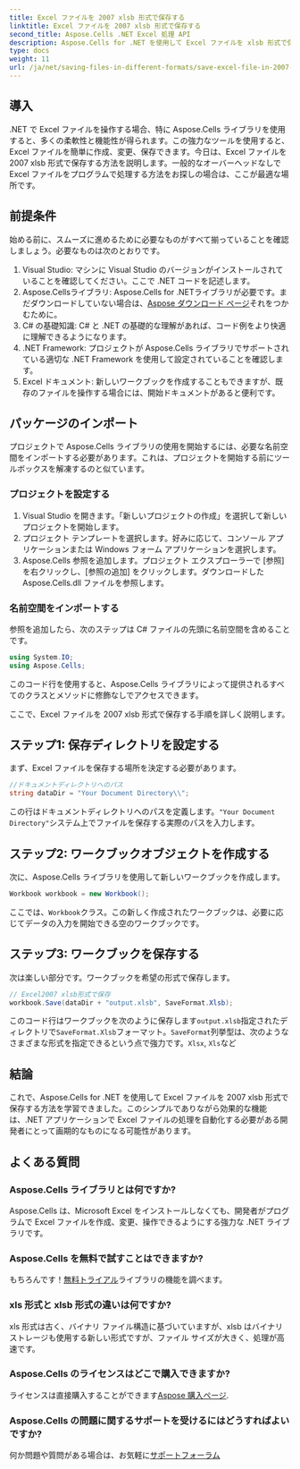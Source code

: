```yaml
---
title: Excel ファイルを 2007 xlsb 形式で保存する
linktitle: Excel ファイルを 2007 xlsb 形式で保存する
second_title: Aspose.Cells .NET Excel 処理 API
description: Aspose.Cells for .NET を使用して Excel ファイルを xlsb 形式で保存する方法を学びます。実用的な例を交えたステップバイステップのガイドがあなたを待っています。
type: docs
weight: 11
url: /ja/net/saving-files-in-different-formats/save-excel-file-in-2007-xlsb-format/
---
```

## 導入
.NET で Excel ファイルを操作する場合、特に Aspose.Cells ライブラリを使用すると、多くの柔軟性と機能性が得られます。この強力なツールを使用すると、Excel ファイルを簡単に作成、変更、保存できます。今日は、Excel ファイルを 2007 xlsb 形式で保存する方法を説明します。一般的なオーバーヘッドなしで Excel ファイルをプログラムで処理する方法をお探しの場合は、ここが最適な場所です。 
## 前提条件
始める前に、スムーズに進めるために必要なものがすべて揃っていることを確認しましょう。必要なものは次のとおりです。
1. Visual Studio: マシンに Visual Studio のバージョンがインストールされていることを確認してください。ここで .NET コードを記述します。 
2. Aspose.Cellsライブラリ: Aspose.Cells for .NETライブラリが必要です。まだダウンロードしていない場合は、[Aspose ダウンロード ページ](https://releases.aspose.com/cells/net/)それをつかむために。 
3. C# の基礎知識: C# と .NET の基礎的な理解があれば、コード例をより快適に理解できるようになります。
4. .NET Framework: プロジェクトが Aspose.Cells ライブラリでサポートされている適切な .NET Framework を使用して設定されていることを確認します。
5. Excel ドキュメント: 新しいワークブックを作成することもできますが、既存のファイルを操作する場合には、開始ドキュメントがあると便利です。
## パッケージのインポート
プロジェクトで Aspose.Cells ライブラリの使用を開始するには、必要な名前空間をインポートする必要があります。これは、プロジェクトを開始する前にツールボックスを解凍するのと似ています。
### プロジェクトを設定する
1. Visual Studio を開きます。「新しいプロジェクトの作成」を選択して新しいプロジェクトを開始します。 
2. プロジェクト テンプレートを選択します。好みに応じて、コンソール アプリケーションまたは Windows フォーム アプリケーションを選択します。
3. Aspose.Cells 参照を追加します。プロジェクト エクスプローラーで [参照] を右クリックし、[参照の追加] をクリックします。ダウンロードした Aspose.Cells.dll ファイルを参照します。
### 名前空間をインポートする
参照を追加したら、次のステップは C# ファイルの先頭に名前空間を含めることです。
```csharp
using System.IO;
using Aspose.Cells;
```
このコード行を使用すると、Aspose.Cells ライブラリによって提供されるすべてのクラスとメソッドに修飾なしでアクセスできます。

ここで、Excel ファイルを 2007 xlsb 形式で保存する手順を詳しく説明します。
## ステップ1: 保存ディレクトリを設定する
まず、Excel ファイルを保存する場所を決定する必要があります。

```csharp
//ドキュメントディレクトリへのパス
string dataDir = "Your Document Directory\\";
```
この行はドキュメントディレクトリへのパスを定義します。`"Your Document Directory"`システム上でファイルを保存する実際のパスを入力します。
## ステップ2: ワークブックオブジェクトを作成する
次に、Aspose.Cells ライブラリを使用して新しいワークブックを作成します。

```csharp
Workbook workbook = new Workbook();
```
ここでは、`Workbook`クラス。この新しく作成されたワークブックは、必要に応じてデータの入力を開始できる空のワークブックです。
## ステップ3: ワークブックを保存する
次は楽しい部分です。ワークブックを希望の形式で保存します。
```csharp
// Excel2007 xlsb形式で保存
workbook.Save(dataDir + "output.xlsb", SaveFormat.Xlsb);
```
このコード行はワークブックを次のように保存します`output.xlsb`指定されたディレクトリで`SaveFormat.Xlsb`フォーマット。`SaveFormat`列挙型は、次のようなさまざまな形式を指定できるという点で強力です。`Xlsx`, `Xls`など
## 結論
これで、Aspose.Cells for .NET を使用して Excel ファイルを 2007 xlsb 形式で保存する方法を学習できました。このシンプルでありながら効果的な機能は、.NET アプリケーションで Excel ファイルの処理を自動化する必要がある開発者にとって画期的なものになる可能性があります。

## よくある質問
### Aspose.Cells ライブラリとは何ですか?
Aspose.Cells は、Microsoft Excel をインストールしなくても、開発者がプログラムで Excel ファイルを作成、変更、操作できるようにする強力な .NET ライブラリです。
### Aspose.Cells を無料で試すことはできますか?
もちろんです！[無料トライアル](https://releases.aspose.com/)ライブラリの機能を調べます。
### xls 形式と xlsb 形式の違いは何ですか?
xls 形式は古く、バイナリ ファイル構造に基づいていますが、xlsb はバイナリ ストレージも使用する新しい形式ですが、ファイル サイズが大きく、処理が高速です。
### Aspose.Cells のライセンスはどこで購入できますか?
ライセンスは直接購入することができます[Aspose 購入ページ](https://purchase.aspose.com/buy).
### Aspose.Cells の問題に関するサポートを受けるにはどうすればよいですか?
何か問題や質問がある場合は、お気軽に[サポートフォーラム](https://forum.aspose.com/c/cells/9)